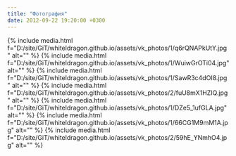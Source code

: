 ```yaml
---
title: "Фотография"
date: 2012-09-22 19:20:00 +0300
---
```



{% include media.html f="D:/site/GiT/whiteldragon.github.io/assets/vk_photos/1/q6rQNAPkUtY.jpg" alt="" %}
{% include media.html f="D:/site/GiT/whiteldragon.github.io/assets/vk_photos/1/WuiwGrOTi04.jpg" alt="" %}
{% include media.html f="D:/site/GiT/whiteldragon.github.io/assets/vk_photos/1/SawR3c4dOI8.jpg" alt="" %}
{% include media.html f="D:/site/GiT/whiteldragon.github.io/assets/vk_photos/2/fuU8mX1HZIQ.jpg" alt="" %}
{% include media.html f="D:/site/GiT/whiteldragon.github.io/assets/vk_photos/1/DZe5_1ufGLA.jpg" alt="" %}
{% include media.html f="D:/site/GiT/whiteldragon.github.io/assets/vk_photos/1/66CG1M9mM1A.jpg" alt="" %}
{% include media.html f="D:/site/GiT/whiteldragon.github.io/assets/vk_photos/2/59hE_YNmhO4.jpg" alt="" %}
